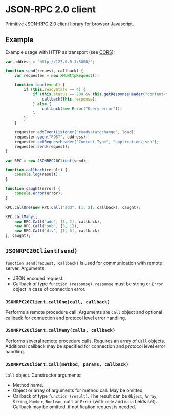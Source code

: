 JSON-RPC 2.0 client
===================

Primitive [JSON-RPC 2.0](http://www.jsonrpc.org/specification) client library for browser Javascript.

Example
-------

Example usage with HTTP as transport (see [CORS](https://developer.mozilla.org/en-US/docs/Web/HTTP/Access_control_CORS)):

``` Javascript
var address = "http://127.0.0.1:8000/";

function send(request, callback) {
	var requester = new XMLHttpRequest(); 

	function load(event) {
		if (this.readyState == 4) {
			if (this.status == 200 && this.getResponseHeader("content-type") == "application/json") {
				callback(this.response);
			} else {
				callback(new Error("Query error"));
			}
		}
	}

	requester.addEventListener("readystatechange", load);
	requester.open("POST", address);
	requester.setRequestHeader("Content-Type", "application/json");
	requester.send(request);
}

var RPC = new JSONRPC20Client(send);

function callback(result) {
	console.log(result);
}

function caught(error) {
	console.error(error);
}

RPC.callOne(new RPC.Call("add", [1, 2], callback), caught);

RPC.callMany([
	new RPC.Call("add", [1, 2], callback),
	new RPC.Call("sub", [3, 1]),
	new RPC.Call("div", [1, 0], callback)
], caught);
```

`JSONRPC20Client(send)`
-----------------------

`function send(request, callback)` is used for communication with remote server. Arguments:

* JSON encoded request.
* Callback of type `function (response)`. `response` must be string or `Error` object in case of connection error.

### `JSONRPC20Client.callOne(call, callback)`

Performs a remote procedure call. Arguments are `Call` object and optional callback for connection and protocol level error handling.

### `JSONRPC20Client.callMany(calls, callback)`

Performs several remote procedure calls. Requires an array of `Call` objects. Additional callback may be specified for connection and protocol level error handling.

### `JSONRPC20Client.Call(method, params, callback)`

`Call` object. Cunstructor arguments:

* Method name.
* Object or array of arguments for method call. May be omitted.
* Callback of type `function (result)`. The result can be `Object`, `Array`, `String`, `Number`, `Boolean`, `null` or `Error` (with `code` and `data` fields set). Callback may be omitted, if notification request is needed.
